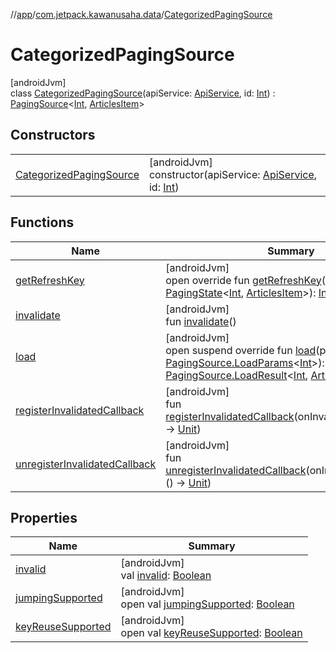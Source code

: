 //[app](../../../index.md)/[com.jetpack.kawanusaha.data](../index.md)/[CategorizedPagingSource](index.md)

# CategorizedPagingSource

[androidJvm]\
class [CategorizedPagingSource](index.md)(apiService: [ApiService](../../com.jetpack.kawanusaha.network/-api-service/index.md), id: [Int](https://kotlinlang.org/api/latest/jvm/stdlib/kotlin/-int/index.html)) : [PagingSource](https://developer.android.com/reference/kotlin/androidx/paging/PagingSource.html)&lt;[Int](https://kotlinlang.org/api/latest/jvm/stdlib/kotlin/-int/index.html), [ArticlesItem](../-articles-item/index.md)&gt;

## Constructors

| | |
|---|---|
| [CategorizedPagingSource](-categorized-paging-source.md) | [androidJvm]<br>constructor(apiService: [ApiService](../../com.jetpack.kawanusaha.network/-api-service/index.md), id: [Int](https://kotlinlang.org/api/latest/jvm/stdlib/kotlin/-int/index.html)) |

## Functions

| Name | Summary |
|---|---|
| [getRefreshKey](get-refresh-key.md) | [androidJvm]<br>open override fun [getRefreshKey](get-refresh-key.md)(state: [PagingState](https://developer.android.com/reference/kotlin/androidx/paging/PagingState.html)&lt;[Int](https://kotlinlang.org/api/latest/jvm/stdlib/kotlin/-int/index.html), [ArticlesItem](../-articles-item/index.md)&gt;): [Int](https://kotlinlang.org/api/latest/jvm/stdlib/kotlin/-int/index.html)? |
| [invalidate](index.md#1106667736%2FFunctions%2F-912451524) | [androidJvm]<br>fun [invalidate](index.md#1106667736%2FFunctions%2F-912451524)() |
| [load](load.md) | [androidJvm]<br>open suspend override fun [load](load.md)(params: [PagingSource.LoadParams](https://developer.android.com/reference/kotlin/androidx/paging/PagingSource.LoadParams.html)&lt;[Int](https://kotlinlang.org/api/latest/jvm/stdlib/kotlin/-int/index.html)&gt;): [PagingSource.LoadResult](https://developer.android.com/reference/kotlin/androidx/paging/PagingSource.LoadResult.html)&lt;[Int](https://kotlinlang.org/api/latest/jvm/stdlib/kotlin/-int/index.html), [ArticlesItem](../-articles-item/index.md)&gt; |
| [registerInvalidatedCallback](index.md#-395603798%2FFunctions%2F-912451524) | [androidJvm]<br>fun [registerInvalidatedCallback](index.md#-395603798%2FFunctions%2F-912451524)(onInvalidatedCallback: () -&gt; [Unit](https://kotlinlang.org/api/latest/jvm/stdlib/kotlin/-unit/index.html)) |
| [unregisterInvalidatedCallback](index.md#814983601%2FFunctions%2F-912451524) | [androidJvm]<br>fun [unregisterInvalidatedCallback](index.md#814983601%2FFunctions%2F-912451524)(onInvalidatedCallback: () -&gt; [Unit](https://kotlinlang.org/api/latest/jvm/stdlib/kotlin/-unit/index.html)) |

## Properties

| Name | Summary |
|---|---|
| [invalid](index.md#-162919568%2FProperties%2F-912451524) | [androidJvm]<br>val [invalid](index.md#-162919568%2FProperties%2F-912451524): [Boolean](https://kotlinlang.org/api/latest/jvm/stdlib/kotlin/-boolean/index.html) |
| [jumpingSupported](index.md#242546777%2FProperties%2F-912451524) | [androidJvm]<br>open val [jumpingSupported](index.md#242546777%2FProperties%2F-912451524): [Boolean](https://kotlinlang.org/api/latest/jvm/stdlib/kotlin/-boolean/index.html) |
| [keyReuseSupported](index.md#-439827890%2FProperties%2F-912451524) | [androidJvm]<br>open val [keyReuseSupported](index.md#-439827890%2FProperties%2F-912451524): [Boolean](https://kotlinlang.org/api/latest/jvm/stdlib/kotlin/-boolean/index.html) |
